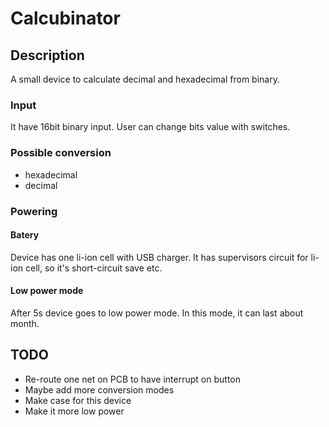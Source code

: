 # Calcubinator
## Description
A small device to calculate decimal and hexadecimal from binary.
### Input
It have 16bit binary input. User can change bits value with switches. 
### Possible conversion
* hexadecimal
* decimal
### Powering
#### Batery
Device has one li-ion cell with USB charger. It has supervisors circuit for li-ion cell, so it's short-circuit save etc.
#### Low power mode
After 5s device goes to low power mode. In this mode, it can last about month.
## TODO
* Re-route one net on PCB to have interrupt on button
* Maybe add more conversion modes
* Make case for this device
* Make it more low power
